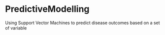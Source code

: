 # PredictiveModelling
Using Support Vector Machines to predict disease outcomes based on a set of variable
